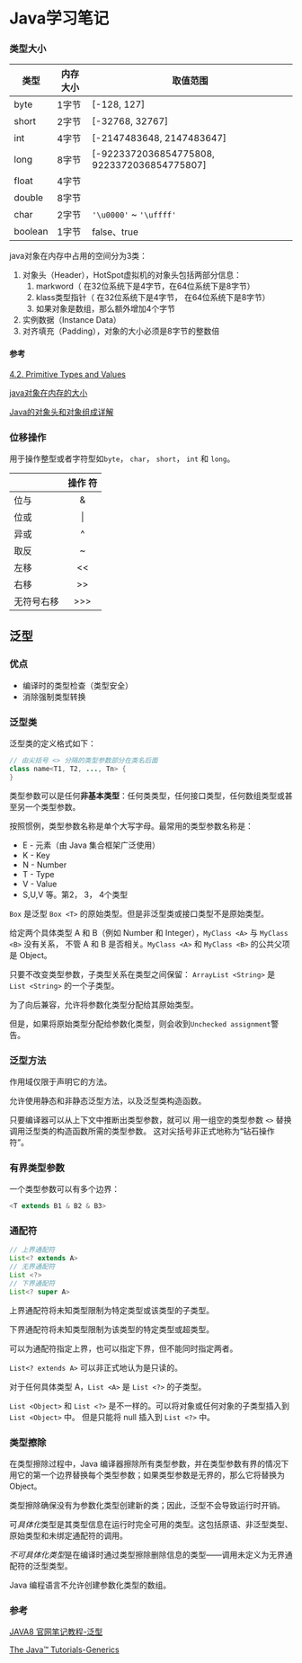 # Java学习笔记

### 类型大小

| 类型    | 内存大小 | 取值范围                                    |
| ------- | -------- | ------------------------------------------- |
| byte    | 1字节    | [-128, 127]                                 |
| short   | 2字节    | [-32768, 32767]                             |
| int     | 4字节    | [-2147483648, 2147483647]                   |
| long    | 8字节    | [-9223372036854775808, 9223372036854775807] |
| float   | 4字节    |                                             |
| double  | 8字节    |                                             |
| char    | 2字节    | `'\u0000'` ~ `'\uffff'`                     |
| boolean | 1字节    | false、true                                 |

java对象在内存中占用的空间分为3类：

1. 对象头（Header），HotSpot虚拟机的对象头包括两部分信息：
   1. markword（ 在32位系统下是4字节，在64位系统下是8字节）
   2. klass类型指针（ 在32位系统下是4字节， 在64位系统下是8字节）
   3. 如果对象是数组，那么额外增加4个字节
2. 实例数据（Instance Data）
3. 对齐填充（Padding），对象的大小必须是8字节的整数倍

#### 参考

[4.2. Primitive Types and Values](https://docs.oracle.com/javase/specs/jls/se8/html/jls-4.html#jls-4.2)

[java对象在内存的大小](https://www.cnblogs.com/ulysses-you/p/10060463.html)

[Java的对象头和对象组成详解](https://blog.csdn.net/lkforce/article/details/81128115)

### 位移操作

用于操作整型或者字符型如`byte`， `char`， `short`， `int` 和 `long`。

|            | 操作 符 |
| ---------- | :-----: |
| 位与       |    &    |
| 位或       |   \|    |
| 异或       |    ^    |
| 取反       |    ~    |
| 左移       |   <<    |
| 右移       |   >>    |
| 无符号右移 |   >>>   |

## 泛型

### 优点

- 编译时的类型检查（类型安全）
- 消除强制类型转换

### 泛型类

泛型类的定义格式如下：

```java
// 由尖括号 <> 分隔的类型参数部分在类名后面
class name<T1, T2, ..., Tn> {
}
```

类型参数可以是任何**非基本类型**：任何类类型，任何接口类型，任何数组类型或甚至另一个类型参数。

按照惯例，类型参数名称是单个大写字母。最常用的类型参数名称是：

- E - 元素（由 Java 集合框架广泛使用）
- K - Key
- N - Number
- T - Type
- V - Value
- S,U,V 等。第2， 3， 4个类型

`Box` 是泛型 `Box <T>` 的原始类型。但是非泛型类或接口类型不是原始类型。

给定两个具体类型 A 和 B（例如 Number 和 Integer），`MyClass <A>` 与 `MyClass <B>` 没有关系， 不管 A 和 B 是否相关。`MyClass <A>` 和 `MyClass <B>` 的公共父项是 Object。

 只要不改变类型参数，子类型关系在类型之间保留： `ArrayList <String>` 是 `List <String>` 的一个子类型。

为了向后兼容，允许将参数化类型分配给其原始类型。

但是，如果将原始类型分配给参数化类型，则会收到`Unchecked assignment`警告。

### 泛型方法

作用域仅限于声明它的方法。

允许使用静态和非静态泛型方法，以及泛型类构造函数。

只要编译器可以从上下文中推断出类型参数，就可以 用一组空的类型参数 `<>` 替换调用泛型类的构造函数所需的类型参数。 这对尖括号非正式地称为“钻石操作符”。

### 有界类型参数

一个类型参数可以有多个边界：

```java
<T extends B1 & B2 & B3>
```

### 通配符

```java
// 上界通配符
List<? extends A>
// 无界通配符
List <?>
// 下界通配符
List<? super A>
```

上界通配符将未知类型限制为特定类型或该类型的子类型。

下界通配符将未知类型限制为该类型的特定类型或超类型。

可以为通配符指定上界，也可以指定下界，但不能同时指定两者。

`List<? extends A>` 可以非正式地认为是只读的。

对于任何具体类型 A，`List <A>` 是 `List <?>` 的子类型。

`List <Object>` 和 `List <?>` 是不一样的。可以将对象或任何对象的子类型插入到 `List <Object>` 中。 但是只能将 null 插入到 `List <?>` 中。

### 类型擦除

在类型擦除过程中，Java 编译器擦除所有类型参数，并在类型参数有界的情况下用它的第一个边界替换每个类型参数；如果类型参数是无界的，那么它将替换为 Object。

类型擦除确保没有为参数化类型创建新的类；因此，泛型不会导致运行时开销。

可*具体化*类型是其类型信息在运行时完全可用的类型。这包括原语、非泛型类型、原始类型和未绑定通配符的调用。

*不可具体化类型*是在编译时通过类型擦除删除信息的类型——调用未定义为无界通配符的泛型类型。

Java 编程语言不允许创建参数化类型的数组。

### 参考

[JAVA8 官网笔记教程-泛型](https://zq99299.github.io/java-tutorial/java/generics/)

[The Java™ Tutorials-Generics](https://docs.oracle.com/javase/tutorial/java/generics/index.html)
